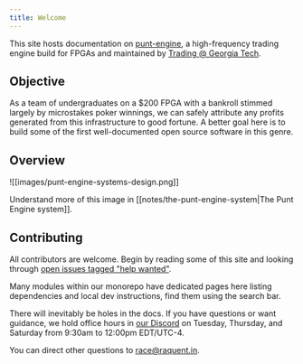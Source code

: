```yaml
---
title: Welcome
---
```


This site hosts documentation on [punt-engine](https://github.com/raquentin/punt-engine), a high-frequency trading engine build for FPGAs and maintained by [Trading @ Georgia Tech](https://www.linkedin.com/company/tradingclubgt/posts/?feedView=all).

## Objective

As a team of undergraduates on a $200 FPGA with a bankroll stimmed largely by microstakes poker winnings, we can safely attribute any profits generated from this infrastructure to good fortune. A better goal here is to build some of the first well-documented open source software in this genre.

## Overview

![[images/punt-engine-systems-design.png]]

Understand more of this image in [[notes/the-punt-engine-system|The Punt Engine system]].

## Contributing

All contributors are welcome. Begin by reading some of this site and looking through [open issues tagged "help wanted"](https://github.com/raquentin/punt-engine/issues?q=is%3Aissue+is%3Aopen+label%3A%22help+wanted%22).

Many modules within our monorepo have dedicated pages here listing dependencies and local dev instructions, find them using the search bar.

There will inevitably be holes in the docs. If you have questions or want guidance, we hold office hours in [our Discord](https://discord.gg/2A2dpwfxBF) on Tuesday, Thursday, and Saturday from 9:30am to 12:00pm EDT/UTC-4.

You can direct other questions to race@raquent.in.
